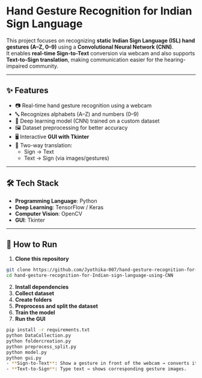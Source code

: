 # Hand Gesture Recognition for Indian Sign Language

This project focuses on recognizing **static Indian Sign Language (ISL) hand gestures (A–Z, 0–9)** using a **Convolutional Neural Network (CNN)**.  
It enables **real-time Sign-to-Text** conversion via webcam and also supports **Text-to-Sign translation**, making communication easier for the hearing-impaired community.

---

## ✨ Features
- 📷 Real-time hand gesture recognition using a webcam  
- 🔤 Recognizes alphabets (A–Z) and numbers (0–9)  
- 🧠 Deep learning model (CNN) trained on a custom dataset  
- 🖼 Dataset preprocessing for better accuracy  
- 🖥 Interactive **GUI with Tkinter**  
- 🔄 Two-way translation:  
  - Sign → Text  
  - Text → Sign (via images/gestures)

---

## 🛠 Tech Stack
- **Programming Language**: Python  
- **Deep Learning**: TensorFlow / Keras  
- **Computer Vision**: OpenCV  
- **GUI**: Tkinter  

---

## 🚀 How to Run

1. **Clone this repository**  
```bash
git clone https://github.com/Jyothika-007/hand-gesture-recognition-for-Indian-sign-language-using-CNN.git
cd hand-gesture-recognition-for-Indian-sign-language-using-CNN
```
2. **Install dependencies**  
3. **Collect dataset**  
4. **Create folders**  
5. **Preprocess and split the dataset**  
6. **Train the model**  
7. **Run the GUI**  

```bash
pip install -r requirements.txt
python DataCollection.py
python foldercreation.py
python preprocess_split.py
python model.py
python gui.py
- **Sign-to-Text**: Show a gesture in front of the webcam → converts it to text.  
- **Text-to-Sign**: Type text → shows corresponding gesture images.
```
